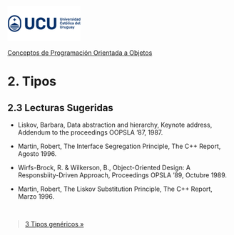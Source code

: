 ![UCU](../../Assets/logo-ucu.png)

[Conceptos de Programación Orientada a Objetos](../../)


# 2. Tipos

## 2.3 Lecturas Sugeridas

- Liskov, Barbara, Data abstraction and hierarchy, Keynote address, Addendum to the proceedings OOPSLA ’87, 1987.
  
- Martin, Robert, The Interface Segregation Principle, The C++ Report, Agosto 1996.
  
- Wirfs-Brock, R. & Wilkerson, B., Object-Oriented Design: A Responsbiity-Driven Approach, Proceedings OPSLA ’89, Octubre 1989.
  
- Martin, Robert, The Liskov Substitution Principle, The C++ Report, Marzo 1996.

<br>

> [3 Tipos genéricos »](../3_Tipos_Genericos/3_1_Contenido.md)

</br>